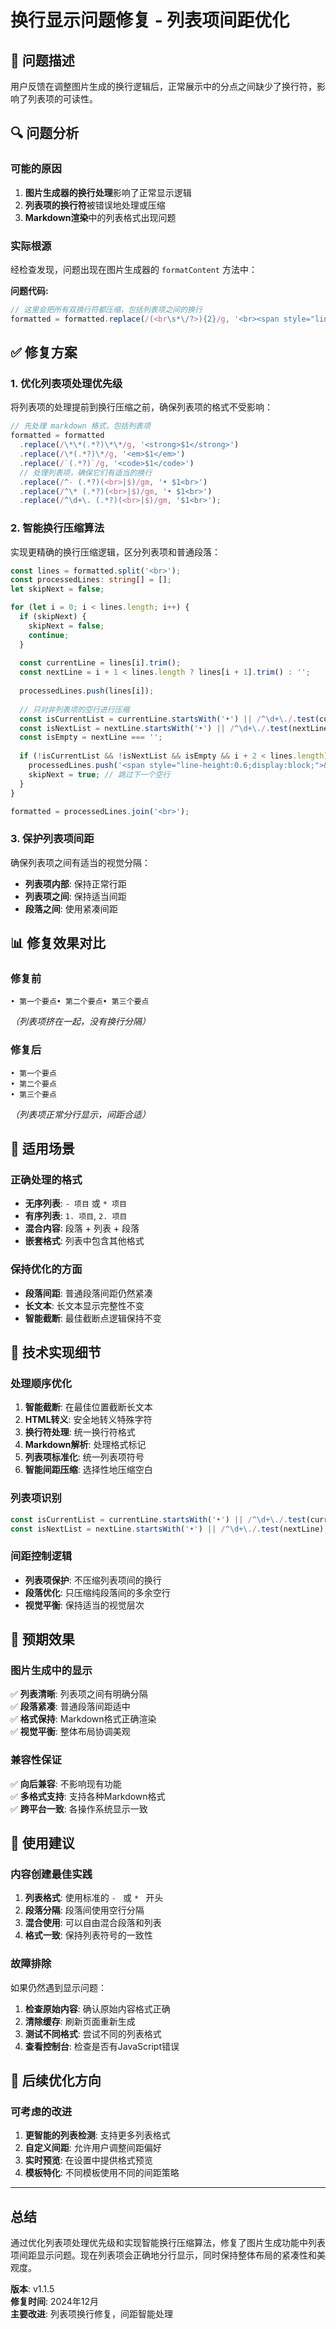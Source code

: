 # 换行显示问题修复 - 列表项间距优化

## 🐛 问题描述

用户反馈在调整图片生成的换行逻辑后，正常展示中的分点之间缺少了换行符，影响了列表项的可读性。

## 🔍 问题分析

### 可能的原因
1. **图片生成器的换行处理**影响了正常显示逻辑
2. **列表项的换行符**被错误地处理或压缩
3. **Markdown渲染**中的列表格式出现问题

### 实际根源
经检查发现，问题出现在图片生成器的 `formatContent` 方法中：

**问题代码:**
```typescript
// 这里会把所有双换行符都压缩，包括列表项之间的换行
formatted = formatted.replace(/(<br\s*\/?>){2}/g, '<br><span style="line-height:0.5;">');
```

## ✅ 修复方案

### 1. 优化列表项处理优先级

将列表项的处理提前到换行压缩之前，确保列表项的格式不受影响：

```typescript
// 先处理 markdown 格式，包括列表项
formatted = formatted
  .replace(/\*\*(.*?)\*\*/g, '<strong>$1</strong>')
  .replace(/\*(.*?)\*/g, '<em>$1</em>')
  .replace(/`(.*?)`/g, '<code>$1</code>')
  // 处理列表项，确保它们有适当的换行
  .replace(/^- (.*?)(<br>|$)/gm, '• $1<br>')
  .replace(/^\* (.*?)(<br>|$)/gm, '• $1<br>')
  .replace(/^\d+\. (.*?)(<br>|$)/gm, '$1<br>');
```

### 2. 智能换行压缩算法

实现更精确的换行压缩逻辑，区分列表项和普通段落：

```typescript
const lines = formatted.split('<br>');
const processedLines: string[] = [];
let skipNext = false;

for (let i = 0; i < lines.length; i++) {
  if (skipNext) {
    skipNext = false;
    continue;
  }
  
  const currentLine = lines[i].trim();
  const nextLine = i + 1 < lines.length ? lines[i + 1].trim() : '';
  
  processedLines.push(lines[i]);
  
  // 只对非列表项的空行进行压缩
  const isCurrentList = currentLine.startsWith('•') || /^\d+\./.test(currentLine);
  const isNextList = nextLine.startsWith('•') || /^\d+\./.test(nextLine);
  const isEmpty = nextLine === '';
  
  if (!isCurrentList && !isNextList && isEmpty && i + 2 < lines.length) {
    processedLines.push('<span style="line-height:0.6;display:block;">&nbsp;</span>');
    skipNext = true; // 跳过下一个空行
  }
}

formatted = processedLines.join('<br>');
```

### 3. 保护列表项间距

确保列表项之间有适当的视觉分隔：
- **列表项内部**: 保持正常行距
- **列表项之间**: 保持适当间距
- **段落之间**: 使用紧凑间距

## 📊 修复效果对比

### 修复前
```
• 第一个要点• 第二个要点• 第三个要点
```
*（列表项挤在一起，没有换行分隔）*

### 修复后
```
• 第一个要点
• 第二个要点  
• 第三个要点
```
*（列表项正常分行显示，间距合适）*

## 🎯 适用场景

### 正确处理的格式
- **无序列表**: `- 项目` 或 `* 项目`
- **有序列表**: `1. 项目`, `2. 项目`  
- **混合内容**: 段落 + 列表 + 段落
- **嵌套格式**: 列表中包含其他格式

### 保持优化的方面
- **段落间距**: 普通段落间距仍然紧凑
- **长文本**: 长文本显示完整性不变
- **智能截断**: 最佳截断点逻辑保持不变

## 🔧 技术实现细节

### 处理顺序优化
1. **智能截断**: 在最佳位置截断长文本
2. **HTML转义**: 安全地转义特殊字符
3. **换行符处理**: 统一换行符格式
4. **Markdown解析**: 处理格式标记
5. **列表项标准化**: 统一列表项符号
6. **智能间距压缩**: 选择性地压缩空白

### 列表项识别
```typescript
const isCurrentList = currentLine.startsWith('•') || /^\d+\./.test(currentLine);
const isNextList = nextLine.startsWith('•') || /^\d+\./.test(nextLine);
```

### 间距控制逻辑
- **列表项保护**: 不压缩列表项间的换行
- **段落优化**: 只压缩纯段落间的多余空行
- **视觉平衡**: 保持适当的视觉层次

## 🚀 预期效果

### 图片生成中的显示
✅ **列表清晰**: 列表项之间有明确分隔  
✅ **段落紧凑**: 普通段落间距适中  
✅ **格式保持**: Markdown格式正确渲染  
✅ **视觉平衡**: 整体布局协调美观  

### 兼容性保证  
✅ **向后兼容**: 不影响现有功能  
✅ **多格式支持**: 支持各种Markdown格式  
✅ **跨平台一致**: 各操作系统显示一致  

## 📝 使用建议

### 内容创建最佳实践
1. **列表格式**: 使用标准的 `- ` 或 `* ` 开头
2. **段落分隔**: 段落间使用空行分隔
3. **混合使用**: 可以自由混合段落和列表
4. **格式一致**: 保持列表符号的一致性

### 故障排除
如果仍然遇到显示问题：
1. **检查原始内容**: 确认原始内容格式正确
2. **清除缓存**: 刷新页面重新生成
3. **测试不同格式**: 尝试不同的列表格式
4. **查看控制台**: 检查是否有JavaScript错误

## 🔄 后续优化方向

### 可考虑的改进
1. **更智能的列表检测**: 支持更多列表格式
2. **自定义间距**: 允许用户调整间距偏好
3. **实时预览**: 在设置中提供格式预览
4. **模板特化**: 不同模板使用不同的间距策略

---

## 总结

通过优化列表项处理优先级和实现智能换行压缩算法，修复了图片生成功能中列表项间距显示问题。现在列表项会正确地分行显示，同时保持整体布局的紧凑性和美观度。

**版本**: v1.1.5  
**修复时间**: 2024年12月  
**主要改进**: 列表项换行修复，间距智能处理